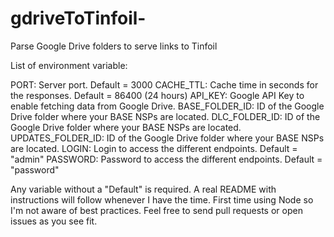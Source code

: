 # gdriveToTinfoil-
Parse Google Drive folders to serve links to Tinfoil

List of environment variable:

PORT: Server port. Default = 3000
CACHE_TTL: Cache time in seconds for the responses. Default = 86400 (24 hours)
API_KEY: Google API Key to enable fetching data from Google Drive.
BASE_FOLDER_ID: ID of the Google Drive folder where your BASE NSPs are located.
DLC_FOLDER_ID: ID of the Google Drive folder where your BASE NSPs are located.
UPDATES_FOLDER_ID: ID of the Google Drive folder where your BASE NSPs are located.
LOGIN: Login to access the different endpoints. Default = "admin"
PASSWORD: Password to access the different endpoints. Default = "password"

Any variable without a "Default" is required.
A real README with instructions will follow whenever I have the time.
First time using Node so I'm not aware of best practices. Feel free to send pull requests or open issues as you see fit.
